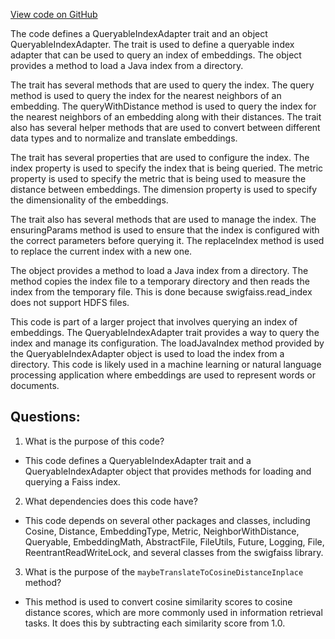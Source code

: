 [View code on GitHub](https://github.com/misbahsy/the-algorithm/ann/src/main/scala/com/twitter/ann/faiss/QueryableIndexAdapter.scala)

The code defines a QueryableIndexAdapter trait and an object QueryableIndexAdapter. The trait is used to define a queryable index adapter that can be used to query an index of embeddings. The object provides a method to load a Java index from a directory. 

The trait has several methods that are used to query the index. The query method is used to query the index for the nearest neighbors of an embedding. The queryWithDistance method is used to query the index for the nearest neighbors of an embedding along with their distances. The trait also has several helper methods that are used to convert between different data types and to normalize and translate embeddings. 

The trait has several properties that are used to configure the index. The index property is used to specify the index that is being queried. The metric property is used to specify the metric that is being used to measure the distance between embeddings. The dimension property is used to specify the dimensionality of the embeddings. 

The trait also has several methods that are used to manage the index. The ensuringParams method is used to ensure that the index is configured with the correct parameters before querying it. The replaceIndex method is used to replace the current index with a new one. 

The object provides a method to load a Java index from a directory. The method copies the index file to a temporary directory and then reads the index from the temporary file. This is done because swigfaiss.read_index does not support HDFS files. 

This code is part of a larger project that involves querying an index of embeddings. The QueryableIndexAdapter trait provides a way to query the index and manage its configuration. The loadJavaIndex method provided by the QueryableIndexAdapter object is used to load the index from a directory. This code is likely used in a machine learning or natural language processing application where embeddings are used to represent words or documents.
## Questions: 
 1. What is the purpose of this code?
- This code defines a QueryableIndexAdapter trait and a QueryableIndexAdapter object that provides methods for loading and querying a Faiss index.

2. What dependencies does this code have?
- This code depends on several other packages and classes, including Cosine, Distance, EmbeddingType, Metric, NeighborWithDistance, Queryable, EmbeddingMath, AbstractFile, FileUtils, Future, Logging, File, ReentrantReadWriteLock, and several classes from the swigfaiss library.

3. What is the purpose of the `maybeTranslateToCosineDistanceInplace` method?
- This method is used to convert cosine similarity scores to cosine distance scores, which are more commonly used in information retrieval tasks. It does this by subtracting each similarity score from 1.0.